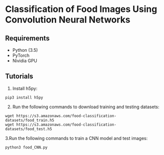 # Classification of Food Images Using Convolution Neural Networks

## Requirements
- Python (3.5)
- PyTorch
- Nividia GPU 

## Tutorials
1. Install h5py:
```
pip3 install h5py
```
2. Run the following commands to download training and testing datasets:
```
wget https://s3.amazonaws.com/food-classification-datasets/food_train.h5
wget https://s3.amazonaws.com/food-classification-datasets/food_test.h5
```
3.Run the following commands to train a CNN model and test images:
```
python3 food_CNN.py
```
